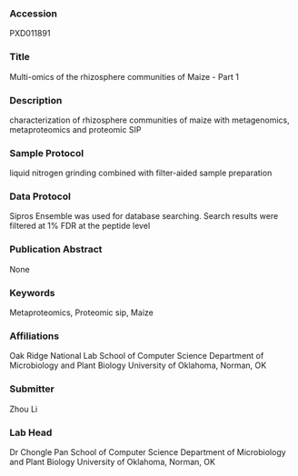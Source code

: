 ### Accession
PXD011891

### Title
Multi-omics of the rhizosphere communities of Maize - Part 1

### Description
characterization of rhizosphere communities of maize with metagenomics, metaproteomics and proteomic SIP

### Sample Protocol
liquid nitrogen grinding combined with filter-aided sample preparation

### Data Protocol
Sipros Ensemble was used for database searching. Search results were filtered at 1% FDR at the peptide level

### Publication Abstract
None

### Keywords
Metaproteomics, Proteomic sip, Maize

### Affiliations
Oak Ridge National Lab
School of Computer Science Department of Microbiology and Plant Biology University of Oklahoma, Norman, OK

### Submitter
Zhou Li

### Lab Head
Dr Chongle Pan
School of Computer Science Department of Microbiology and Plant Biology University of Oklahoma, Norman, OK


